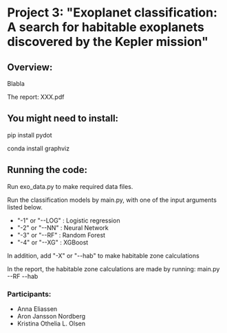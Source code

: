 # Project 3: "Exoplanet classification: A search for habitable exoplanets discovered by the Kepler mission"
## Overview:

Blabla

The report: XXX.pdf

## You might need to install:
pip install pydot

conda install graphviz

## Running the code:

Run exo_data.py to make required data files. 

Run the classification models by main.py, with one of the input arguments listed below.

- "-1" or "--LOG"   : Logistic regression
- "-2" or "--NN"    : Neural Network
- "-3" or "--RF"    : Random Forest
- "-4" or "--XG"    : XGBoost

In addition, add "-X" or "--hab" to make habitable zone calculations

In the report, the habitable zone calculations are made by running: main.py --RF --hab

### Participants:
- Anna Eliassen
- Aron Jansson Nordberg
- Kristina Othelia L. Olsen
